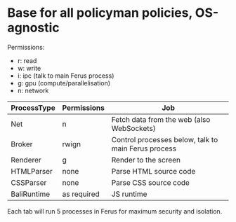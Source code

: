 # Base for all policyman policies, OS-agnostic

Permissions:
- r: read
- w: write
- i: ipc (talk to main Ferus process)
- g: gpu (compute/parallelisation)
- n: network

| ProcessType    | Permissions | Job                                                  | 
| -------------- | ----------- | ---------------------------------------------------- |
| Net            | n           | Fetch data from the web (also WebSockets)            |
| Broker         | rwign       | Control processes below, talk to main Ferus process  |
| Renderer       | g           | Render to the screen                                 |
| HTMLParser     | none        | Parse HTML source code                               |
| CSSParser      | none        | Parse CSS source code                                |
| BaliRuntime    | as required | JS runtime                                           |

Each tab will run 5 processes in Ferus for maximum security and isolation.
